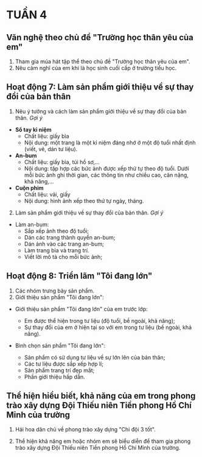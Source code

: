 # TUẦN 4

## Văn nghệ theo chủ đề "Trường học thân yêu của em"
1. Tham gia múa hát tập thể theo chủ đề "Trường học thân yêu của em".
2. Nêu cảm nghĩ của em khi là học sinh cuối cấp ở trường tiểu học.

## Hoạt động 7: Làm sản phẩm giới thiệu về sự thay đổi của bản thân
1. Nêu ý tưởng và cách làm sản phẩm giới thiệu về sự thay đổi của bản thân.
*Gợi ý*
* **Sổ tay kỉ niệm**
    * Chất liệu: giấy bìa
    * Nội dung: một trang là một kỉ niệm đáng nhớ ở một độ tuổi nhất định (viết, vẽ, dán tư liệu).
* **An-bum**
    * Chất liệu: giấy bìa, túi hồ sơ,...
    * Nội dung: tập hợp các bức ảnh được xếp thứ tự theo độ tuổi. Dưới mỗi bức ảnh ghi thời gian, các thông tin như chiều cao, cân nặng, khả năng,...
* **Cuộn phim**
    * Chất liệu: vải, giấy
    * Nội dung: hình ảnh xếp theo thứ tự ngày, tháng.

2. Làm sản phẩm giới thiệu về sự thay đổi của bản thân.
*Gợi ý*
* Làm an-bum:
    * Sắp xếp ảnh theo độ tuổi;
    * Dán các trang thành quyển an-bum;
    * Dán ảnh vào các trang an-bum;
    * Làm trang bìa và trang trí.
    * Viết lời mô tả cho mỗi bức ảnh;

## Hoạt động 8: Triển lãm "Tôi đang lớn"
1. Các nhóm trưng bày sản phẩm.
2. Giới thiệu sản phẩm "Tôi đang lớn":
* Giới thiệu sản phẩm "Tôi đang lớn" của em trước lớp:
    * Em được thể hiện trong tư liệu (độ tuổi, bề ngoài, khả năng);
    * Sự thay đổi của em ở hiện tại so với em trong tư liệu (bề ngoài, khả năng).

* Bình chọn sản phẩm "Tôi đang lớn":
    * Sản phẩm có sử dụng tư liệu về sự lớn lên của bản thân;
    * Các tư liệu được sắp xếp hợp lí;
    * Sản phẩm trang trí đẹp mắt;
    * Phần giới thiệu hấp dẫn.

## Thể hiện hiểu biết, khả năng của em trong phong trào xây dựng Đội Thiếu niên Tiền phong Hồ Chí Minh của trường
1. Hái hoa dân chủ về phong trào xây dựng "Chi đội 3 tốt".

2. Thể hiện khả năng em hoặc nhóm em sẽ biểu diễn để tham gia phong trào xây dựng Đội Thiếu niên Tiền phong Hồ Chí Minh của trường.
